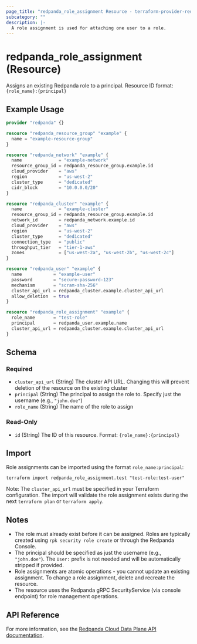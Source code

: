 ```yaml
---
page_title: "redpanda_role_assignment Resource - terraform-provider-redpanda"
subcategory: ""
description: |-
  A role assignment is used for attaching one user to a role.
---
```


# redpanda_role_assignment (Resource)

Assigns an existing Redpanda role to a principal. Resource ID format: `{role_name}:{principal}`

## Example Usage

```terraform
provider "redpanda" {}

resource "redpanda_resource_group" "example" {
  name = "example-resource-group"
}

resource "redpanda_network" "example" {
  name              = "example-network"
  resource_group_id = redpanda_resource_group.example.id
  cloud_provider    = "aws"
  region            = "us-west-2"
  cluster_type      = "dedicated"
  cidr_block        = "10.0.0.0/20"
}

resource "redpanda_cluster" "example" {
  name              = "example-cluster"
  resource_group_id = redpanda_resource_group.example.id
  network_id        = redpanda_network.example.id
  cloud_provider    = "aws"
  region            = "us-west-2"
  cluster_type      = "dedicated"
  connection_type   = "public"
  throughput_tier   = "tier-1-aws"
  zones             = ["us-west-2a", "us-west-2b", "us-west-2c"]
}

resource "redpanda_user" "example" {
  name            = "example-user"
  password        = "secure-password-123"
  mechanism       = "scram-sha-256"
  cluster_api_url = redpanda_cluster.example.cluster_api_url
  allow_deletion  = true
}

resource "redpanda_role_assignment" "example" {
  role_name       = "test-role"
  principal       = redpanda_user.example.name
  cluster_api_url = redpanda_cluster.example.cluster_api_url
}
```

<!-- schema generated by tfplugindocs -->
## Schema

### Required

- `cluster_api_url` (String) The cluster API URL. Changing this will prevent deletion of the resource on the existing cluster
- `principal` (String) The principal to assign the role to. Specify just the username (e.g., `"john.doe"`)
- `role_name` (String) The name of the role to assign

### Read-Only

- `id` (String) The ID of this resource. Format: `{role_name}:{principal}`

## Import

Role assignments can be imported using the format `role_name:principal`:

```shell
terraform import redpanda_role_assignment.test "test-role:test-user"
```

Note: The `cluster_api_url` must be specified in your Terraform configuration. The import will validate the role assignment exists during the next `terraform plan` or `terraform apply`.

## Notes

- The role must already exist before it can be assigned. Roles are typically created using `rpk security role create` or through the Redpanda Console.
- The principal should be specified as just the username (e.g., `"john.doe"`). The `User:` prefix is not needed and will be automatically stripped if provided.
- Role assignments are atomic operations - you cannot update an existing assignment. To change a role assignment, delete and recreate the resource.
- The resource uses the Redpanda gRPC SecurityService (via console endpoint) for role management operations.

## API Reference

For more information, see the [Redpanda Cloud Data Plane API documentation](https://docs.redpanda.com/api/cloud-dataplane-api/).